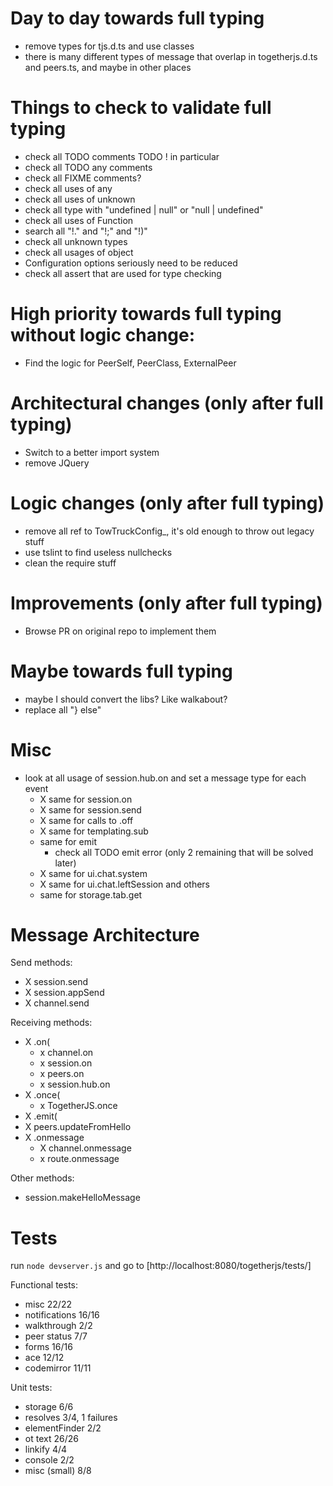 # Day to day towards full typing
- remove types for tjs.d.ts and use classes
- there is many different types of message that overlap in togetherjs.d.ts and peers.ts, and maybe in other places

# Things to check to validate full typing
- check all TODO comments
    TODO ! in particular
- check all TODO any comments
- check all FIXME comments?
- check all uses of any
- check all uses of unknown
- check all type with "undefined | null" or "null | undefined"
- check all uses of Function
- search all "!." and "!;" and "!)"
- check all unknown types
- check all usages of object
- Configuration options seriously need to be reduced
- check all assert that are used for type checking

# High priority towards full typing without logic change:
- Find the logic for PeerSelf, PeerClass, ExternalPeer

# Architectural changes (only after full typing)
- Switch to a better import system
- remove JQuery

# Logic changes (only after full typing)
- remove all ref to TowTruckConfig_, it's old enough to throw out legacy stuff
- use tslint to find useless nullchecks
- clean the require stuff

# Improvements (only after full typing)
- Browse PR on original repo to implement them

# Maybe towards full typing
- maybe I should convert the libs? Like walkabout?
- replace all "} else"

# Misc
- look at all usage of session.hub.on and set a message type for each event
    - X same for session.on
    - X same for session.send
    - X same for calls to .off
    - X same for templating.sub
    - same for emit
        - check all TODO emit error (only 2 remaining that will be solved later)
    - X same for ui.chat.system
    - X same for ui.chat.leftSession and others
    - same for storage.tab.get

# Message Architecture

Send methods:
- X session.send
- X session.appSend
- X channel.send

Receiving methods:
- X .on(
    - x channel.on
    - x session.on
    - x peers.on
    - x session.hub.on
- X .once(
    - x TogetherJS.once
- X .emit(
- X peers.updateFromHello
- X .onmessage
    - X channel.onmessage
    - x route.onmessage

Other methods:
- session.makeHelloMessage

# Tests

run `node devserver.js` and go to [http://localhost:8080/togetherjs/tests/]

Functional tests:
- misc 22/22
- notifications 16/16
- walkthrough 2/2
- peer status 7/7
- forms 16/16
- ace 12/12
- codemirror 11/11

Unit tests:
- storage 6/6
- resolves 3/4, 1 failures
- elementFinder 2/2
- ot text 26/26
- linkify 4/4
- console 2/2
- misc (small) 8/8
